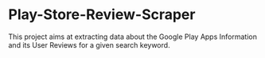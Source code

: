 # Play-Store-Review-Scraper
This project aims at extracting data about the Google Play Apps Information and its User Reviews for a given search keyword.
